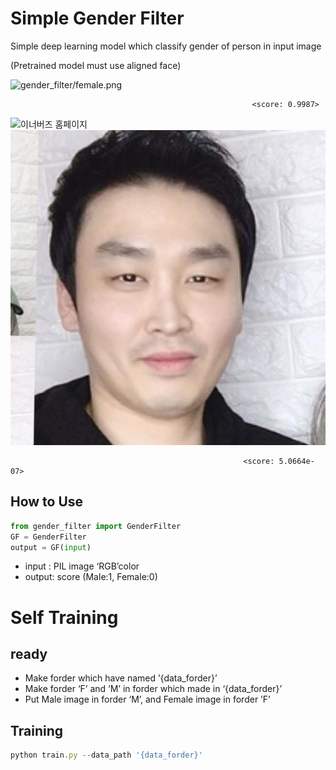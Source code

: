 # Simple Gender Filter

Simple deep learning model which classify gender of person in input image

(Pretrained model must use aligned face)

![gender_filter/female.png](Simple%20Gender%20Filter%20e648b46fe30d4291ad6254d7e61847e3/female.png)

                                                          <score: 0.9987>
![이너버즈 홈페이지](https://innerverz.io)
![](./gender_filter/male.png)

                                                        <score: 5.0664e-07>

## How to Use

```python
from gender_filter import GenderFilter
GF = GenderFilter
output = GF(input)
```

- input : PIL image ‘RGB’color
- output: score (Male:1, Female:0)

# Self Training

## ready

- Make forder which have named ’{data_forder}’
- Make forder ‘F’ and ‘M’ in forder which made in ‘{data_forder}’
- Put Male image in forder ‘M’, and Female image in forder ’F’

## Training

```jsx
python train.py --data_path '{data_forder}'
```
